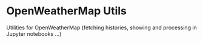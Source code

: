 # OpenWeatherMap Utils

Utilities for OpenWeatherMap (fetching histories, showing and processing in Jupyter notebooks ...)
